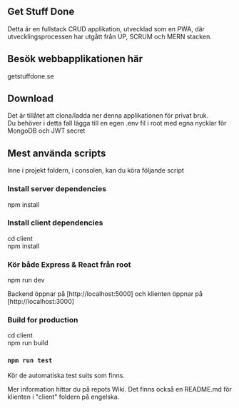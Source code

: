 ## Get Stuff Done
Detta är en fullstack CRUD applikation, utvecklad som en PWA, där utvecklingsprocessen har utgått från UP, SCRUM och MERN stacken.

## Besök webbapplikationen här
getstuffdone.se

## Download
Det är tillåtet att clona/ladda ner denna applikationen för privat bruk. <br>
Du behöver i detta fall lägga till en egen .env fil i root med egna nycklar för MongoDB och JWT secret

## Mest använda scripts
Inne i projekt foldern, i consolen, kan du köra följande script

### Install server dependencies
npm install

### Install client dependencies
cd client <br>
npm install

### Kör både Express & React från root
npm run dev <br>

Backend öppnar på [http://localhost:5000] och klienten öppnar på [http://localhost:3000]

### Build for production
cd client <br>
npm run build

### `npm run test`
Kör de automatiska test suits som finns.

Mer information hittar du på repots Wiki. Det finns också en README.md för klienten i "client" foldern på engelska.